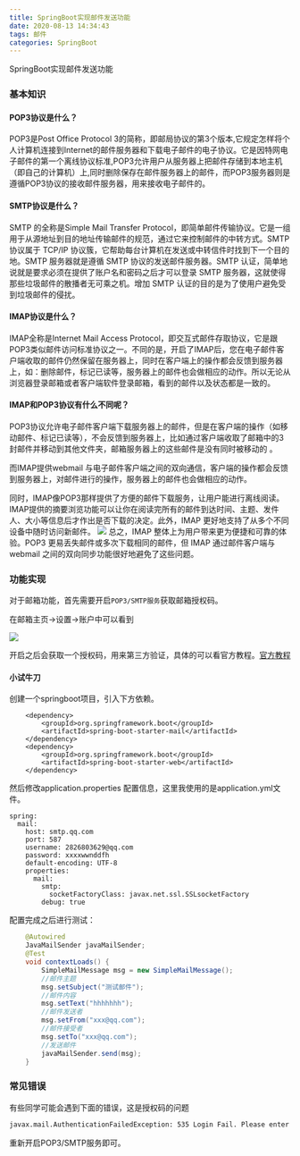 ```yaml
---
title: SpringBoot实现邮件发送功能
date: 2020-08-13 14:34:43
tags: 邮件
categories: SpringBoot
---
```

SpringBoot实现邮件发送功能

<!--more-->

### 基本知识

#### POP3协议是什么？

POP3是Post Office Protocol 3的简称，即邮局协议的第3个版本,它规定怎样将个人计算机连接到Internet的邮件服务器和下载电子邮件的电子协议。它是因特网电子邮件的第一个离线协议标准,POP3允许用户从服务器上把邮件存储到本地主机（即自己的计算机）上,同时删除保存在邮件服务器上的邮件，而POP3服务器则是遵循POP3协议的接收邮件服务器，用来接收电子邮件的。


#### SMTP协议是什么？

SMTP 的全称是Simple Mail Transfer Protocol，即简单邮件传输协议。它是一组用于从源地址到目的地址传输邮件的规范，通过它来控制邮件的中转方式。SMTP 协议属于 TCP/IP 协议簇，它帮助每台计算机在发送或中转信件时找到下一个目的地。SMTP 服务器就是遵循 SMTP 协议的发送邮件服务器。SMTP 认证，简单地说就是要求必须在提供了账户名和密码之后才可以登录 SMTP 服务器，这就使得那些垃圾邮件的散播者无可乘之机。增加 SMTP 认证的目的是为了使用户避免受到垃圾邮件的侵扰。

#### IMAP协议是什么？

IMAP全称是Internet Mail Access Protocol，即交互式邮件存取协议，它是跟POP3类似邮件访问标准协议之一。不同的是，开启了IMAP后，您在电子邮件客户端收取的邮件仍然保留在服务器上，同时在客户端上的操作都会反馈到服务器上，如：删除邮件，标记已读等，服务器上的邮件也会做相应的动作。所以无论从浏览器登录邮箱或者客户端软件登录邮箱，看到的邮件以及状态都是一致的。

#### IMAP和POP3协议有什么不同呢？
POP3协议允许电子邮件客户端下载服务器上的邮件，但是在客户端的操作（如移动邮件、标记已读等），不会反馈到服务器上，比如通过客户端收取了邮箱中的3封邮件并移动到其他文件夹，邮箱服务器上的这些邮件是没有同时被移动的 。

而IMAP提供webmail 与电子邮件客户端之间的双向通信，客户端的操作都会反馈到服务器上，对邮件进行的操作，服务器上的邮件也会做相应的动作。

同时，IMAP像POP3那样提供了方便的邮件下载服务，让用户能进行离线阅读。IMAP提供的摘要浏览功能可以让你在阅读完所有的邮件到达时间、主题、发件人、大小等信息后才作出是否下载的决定。此外，IMAP 更好地支持了从多个不同设备中随时访问新邮件。
![](/images/2020081401.png)
总之，IMAP 整体上为用户带来更为便捷和可靠的体验。POP3 更易丢失邮件或多次下载相同的邮件，但 IMAP 通过邮件客户端与webmail 之间的双向同步功能很好地避免了这些问题。



### 功能实现

对于邮箱功能，首先需要开启`POP3/SMTP服务`获取邮箱授权码。

在邮箱主页->设置->账户中可以看到

![](/images/2020081402.png)

开启之后会获取一个授权码，用来第三方验证，具体的可以看官方教程。[官方教程](https://service.mail.qq.com/cgi-bin/help?subtype=1&&no=1001256&&id=28 )



#### 小试牛刀

创建一个springboot项目，引入下方依赖。

```
	<dependency>
	    <groupId>org.springframework.boot</groupId>
	    <artifactId>spring-boot-starter-mail</artifactId>
	</dependency>
	<dependency>
	    <groupId>org.springframework.boot</groupId>
	    <artifactId>spring-boot-starter-web</artifactId>
	</dependency>
```

 然后修改application.properties 配置信息，这里我使用的是application.yml文件。
```
spring:
  mail:
    host: smtp.qq.com
    port: 587
    username: 2826803629@qq.com
    password: xxxxwwnddfh
    default-encoding: UTF-8
    properties:
      mail:
        smtp:
          socketFactoryClass: javax.net.ssl.SSLsocketFactory
        debug: true
```

配置完成之后进行测试：

```java
	@Autowired
    JavaMailSender javaMailSender;
    @Test
    void contextLoads() {
        SimpleMailMessage msg = new SimpleMailMessage();
        //邮件主题
        msg.setSubject("测试邮件");
        //邮件内容
        msg.setText("hhhhhhh");
        //邮件发送者
        msg.setFrom("xxx@qq.com");
        //邮件接受者
        msg.setTo("xxx@qq.com");
        //发送邮件
        javaMailSender.send(msg);
    }
```





### 常见错误

有些同学可能会遇到下面的错误，这是授权码的问题

```bash
javax.mail.AuthenticationFailedException: 535 Login Fail. Please enter your authorization code to login. More information in http://service.mail.qq.com/cgi-bin/help?subtype=1&&id=28&&no=1001256
```

重新开启POP3/SMTP服务即可。